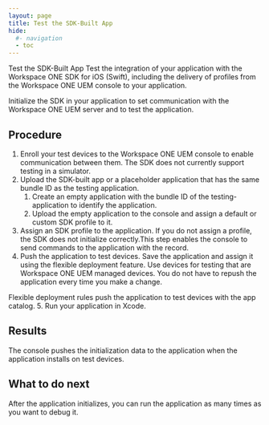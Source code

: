 ```yaml
---
layout: page
title: Test the SDK-Built App
hide:
  #- navigation
  - toc
---
```


Test the SDK-Built App
Test the integration of your application with the Workspace ONE SDK for iOS (Swift), including the delivery of profiles from the Workspace ONE UEM console to your application.

Initialize the SDK in your application to set communication with the Workspace ONE UEM server and to test the application.

## Procedure
1. Enroll your test devices to the Workspace ONE UEM console to enable communication between them.
  The SDK does not currently support testing in a simulator.
2. Upload the SDK-built app or a placeholder application that has the same bundle ID as the testing application.
    1. Create an empty application with the bundle ID of the testing-application to identify the application.
    2. Upload the empty application to the console and assign a default or custom SDK profile to it.
3. Assign an SDK profile to the application.
If you do not assign a profile, the SDK does not initialize correctly.This step enables the console to send commands to the application with the record.
4. Push the application to test devices. Save the application and assign it using the flexible deployment feature.
Use devices for testing that are Workspace ONE UEM managed devices.
You do not have to repush the application every time you make a change.

Flexible deployment rules push the application to test devices with the app catalog.
5. Run your application in Xcode.

## Results

The console pushes the initialization data to the application when the application installs on test devices.

## What to do next

After the application initializes, you can run the application as many times as you want to debug it.